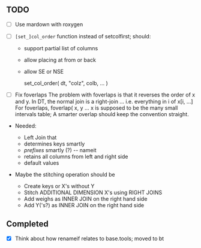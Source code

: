 
## TODO
 
- [ ] Use mardown with roxygen

- [ ] `[set_]col_order` function instead of setcolfirst; should:
  - support partial list of columns 
  - allow placing at from or back
  - allow SE or NSE

     set_col_order( dt, "colz", colb, ... ) 

- [ ] Fix foverlaps 
      The problem with foverlaps is that it reverses the order of x and y. In
      DT, the normal join is a right-join ... i.e. everything in i of x[i, ...]
      For foverlaps, foverlap( x, y ... x is supposed to be the many small
      intervals table; 
      A smarter overlap should keep the convention straight.  
  
- Needed:
  - Left Join that 
  - determines keys smartly 
  - *prefixes* smartly (?) -- nameit 
  - retains all columns from left and right side 
  - default values 

- Maybe the stitching operation should be
  - Create keys or X's without Y 
  - Stitch ADDITIONAL DIMENSION X's using RIGHT JOINS 
  - Add weighs as INNER JOIN on the right hand side
  - Add Y('s?) as INNER JOIN on the right hand side 
  
## Completed
- [x] Think about how renameif relates to base.tools; moved to bt
